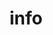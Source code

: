 ---
title: info
layout: default
permalink: /info/
background: "{{ site.baseurl }}images/KRUX07.jpg"
---